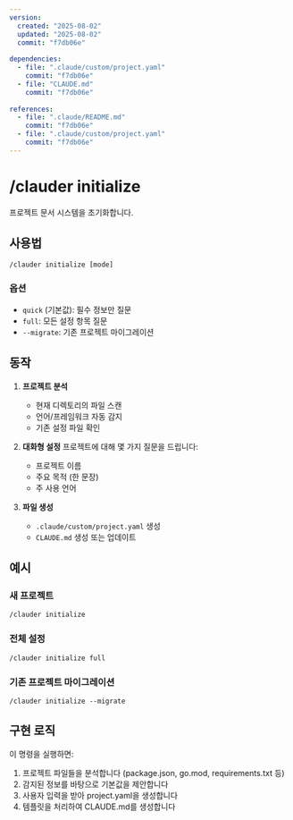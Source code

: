 ```yaml
---
version:
  created: "2025-08-02"
  updated: "2025-08-02"
  commit: "f7db06e"
  
dependencies:
  - file: ".claude/custom/project.yaml"
    commit: "f7db06e"
  - file: "CLAUDE.md"
    commit: "f7db06e"
    
references:
  - file: ".claude/README.md"
    commit: "f7db06e"
  - file: ".claude/custom/project.yaml"
    commit: "f7db06e"
---
```


# /clauder initialize

프로젝트 문서 시스템을 초기화합니다.

## 사용법

```
/clauder initialize [mode]
```

### 옵션
- `quick` (기본값): 필수 정보만 질문
- `full`: 모든 설정 항목 질문
- `--migrate`: 기존 프로젝트 마이그레이션

## 동작

1. **프로젝트 분석**
   - 현재 디렉토리의 파일 스캔
   - 언어/프레임워크 자동 감지
   - 기존 설정 파일 확인

2. **대화형 설정**
   프로젝트에 대해 몇 가지 질문을 드립니다:
   - 프로젝트 이름
   - 주요 목적 (한 문장)
   - 주 사용 언어

3. **파일 생성**
   - `.claude/custom/project.yaml` 생성
   - `CLAUDE.md` 생성 또는 업데이트

## 예시

### 새 프로젝트
```
/clauder initialize
```

### 전체 설정
```
/clauder initialize full
```

### 기존 프로젝트 마이그레이션
```
/clauder initialize --migrate
```

## 구현 로직

이 명령을 실행하면:
1. 프로젝트 파일들을 분석합니다 (package.json, go.mod, requirements.txt 등)
2. 감지된 정보를 바탕으로 기본값을 제안합니다
3. 사용자 입력을 받아 project.yaml을 생성합니다
4. 템플릿을 처리하여 CLAUDE.md를 생성합니다